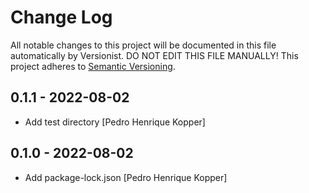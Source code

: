 # Change Log

All notable changes to this project will be documented in this file
automatically by Versionist. DO NOT EDIT THIS FILE MANUALLY!
This project adheres to [Semantic Versioning](http://semver.org/).

## 0.1.1 - 2022-08-02

* Add test directory [Pedro Henrique Kopper]

## 0.1.0 - 2022-08-02

* Add package-lock.json [Pedro Henrique Kopper]
